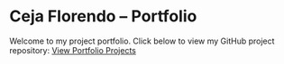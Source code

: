 # Ceja Florendo – Portfolio
Welcome to my project portfolio. Click below to view my GitHub project repository:
[View Portfolio Projects](https://github.com/CejaFlorendo/Project-Portfolio)
